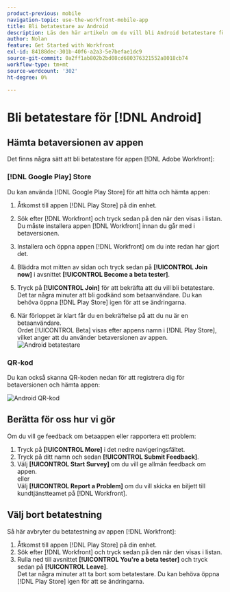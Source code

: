 ```yaml
---
product-previous: mobile
navigation-topic: use-the-workfront-mobile-app
title: Bli betatestare av Android
description: Läs den här artikeln om du vill bli Android betatestare för  [!DNL Adobe Workfront] mobilappen.
author: Nolan
feature: Get Started with Workfront
exl-id: 84188dec-301b-40f6-a2a3-5e7befae1dc9
source-git-commit: 0a2ff1ab802b2bd08cd680376321552a8018cb74
workflow-type: tm+mt
source-wordcount: '302'
ht-degree: 0%

---
```


# Bli betatestare för [!DNL Android]

## Hämta betaversionen av appen

Det finns några sätt att bli betatestare för appen [!DNL Adobe Workfront]:

### [!DNL Google Play] Store

Du kan använda [!DNL Google Play Store] för att hitta och hämta appen:

1. Åtkomst till appen [!DNL Play Store] på din enhet.
1. Sök efter [!DNL Workfront] och tryck sedan på den när den visas i listan.
Du måste installera appen [!DNL Workfront] innan du går med i betaversionen.
1. Installera och öppna appen [!DNL Workfront] om du inte redan har gjort det.
1. Bläddra mot mitten av sidan och tryck sedan på **[!UICONTROL Join now]** i avsnittet **[!UICONTROL Become a beta tester]**.

1. Tryck på **[!UICONTROL Join]** för att bekräfta att du vill bli betatestare.\
   Det tar några minuter att bli godkänd som betaanvändare. Du kan behöva öppna [!DNL Play Store] igen för att se ändringarna.

1. När förloppet är klart får du en bekräftelse på att du nu är en betaanvändare.\
   Ordet [!UICONTROL Beta] visas efter appens namn i [!DNL Play Store], vilket anger att du använder betaversionen av appen.\
   ![Android betatestare](assets/android-beta-tester-adobe-350x468.png)

### QR-kod

Du kan också skanna QR-koden nedan för att registrera dig för betaversionen och hämta appen:

![Android QR-kod](assets/android-qr-code-350x409.png)

## Berätta för oss hur vi gör

Om du vill ge feedback om betaappen eller rapportera ett problem:

1. Tryck på **[!UICONTROL More]** i det nedre navigeringsfältet.
1. Tryck på ditt namn och sedan **[!UICONTROL Submit Feedback]**.
1. Välj **[!UICONTROL Start Survey]** om du vill ge allmän feedback om appen.\
   eller\
   Välj **[!UICONTROL Report a Problem]** om du vill skicka en biljett till kundtjänstteamet på [!DNL Workfront].

## Välj bort betatestning

Så här avbryter du betatestning av appen [!DNL Workfront]:

1. Åtkomst till appen [!DNL Play Store] på din enhet.
1. Sök efter [!DNL Workfront] och tryck sedan på den när den visas i listan.
1. Rulla ned till avsnittet **[!UICONTROL You're a beta tester]** och tryck sedan på **[!UICONTROL Leave]**.\
   Det tar några minuter att ta bort som betatestare. Du kan behöva öppna [!DNL Play Store] igen för att se ändringarna.
